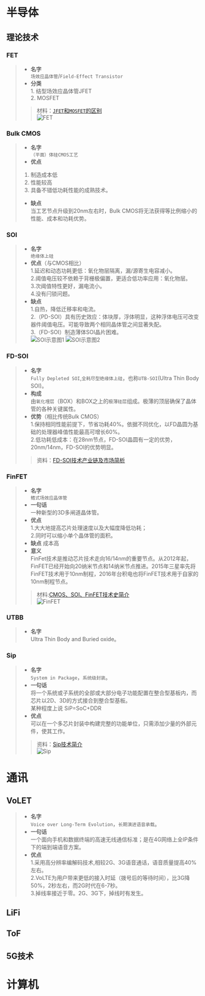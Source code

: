 # 半导体
## 理论技术
### FET
> - **名字**  
> `场效应晶体管`/`Field-Effect Transistor`  
> - **分类**  
> 1. 结型场效应晶体管JFET  
> 2. MOSFET  
>> 材料：[`JFET`和`MOSFET`的区别](http://www.doc88.com/p-690581396808.html)  
> ![FET](https://github.com/ZacharyChiu/KnowledgeTree/blob/master/ImgStore/FET-01.png) 
### Bulk CMOS
> - **名字**  
> `（平面）体硅CMOS工艺`  
> - **优点**  
> 1. 制造成本低
> 2. 性能较高
> 3. 具备不错低功耗性能的成熟技术。  
> - **缺点**  
> 当工艺节点升级到20nm左右时，Bulk CMOS将无法获得等比例缩小的性能、成本和功耗优势。
### SOI
> - **名字**  
> `绝缘体上硅`
> - **优点**（与CMOS相比）  
> 1.延迟和动态功耗更低：氧化物层隔离，漏/源寄生电容减小。  
> 2.阈值电压较不依赖于背栅极偏置，更适合低功率应用：氧化物层。  
> 3.次阈值特性更好，漏电流小。  
> 4.没有闩锁问题。  
> - **缺点**  
> 1.自热，降低迁移率和电流。  
> 2.（PD-SOI）具有历史效应：体块厚，浮体明显，这种浮体电压可改变器件阈值电压。可能导致两个相同晶体管之间显著失配。  
> 3.（FD-SOI）制造薄体SOI晶片困难。  
> ![SOI示意图1](https://github.com/ZacharyChiu/KnowledgeTree/blob/master/ImgStore/SOI-01.png)
![SOI示意图2](https://github.com/ZacharyChiu/KnowledgeTree/blob/master/ImgStore/SOI-02.png)  
### FD-SOI
> - **名字**  
> `Fully Depleted SOI`,`全耗尽型绝缘体上硅`，也称`UTB-SOI`(Ultra Thin Body SOI)。  
> - **构成**  
> 由`氧化埋层`（BOX）和BOX之上的`极薄硅层`组成。极薄的顶层确保了晶体管的各种关键属性。
> - **优势**（相比传统Bulk CMOS）  
> 1.保持相同性能前提下，节省功耗40%。依据不同优化，以FD晶圆为基础的处理器峰值性能最高可增长60%。  
> 2.低功耗低成本：在28nm节点，FD-SOI晶圆有一定的优势，20nm/14nm，FD-SOI的优势明显。  
>> 资料：[FD-SOI技术产业链及市场简析](https://www.sohu.com/a/242847617_119709)
### FinFET
> - **名字**  
> `鳍式场效应晶体管` 
> - **一句话**  
> 一种新型的3D多闸道晶体管。  
> - **优点**  
> 1.大大地提高芯片处理速度以及大幅度降低功耗；  
> 2.同时可以缩小单个晶体管的面积。  
> - **缺点**  成本高
> - **意义**  
> FinFet技术是推动芯片技术走向16/14nm的重要节点。从2012年起，FinFET已经开始向20纳米节点和14纳米节点推进。2015年三星率先将FinFET技术用于10nm制程，2016年台积电也将FinFET技术用于自家的10nm制程节点。  
>> 材料:[CMOS、SOI、FinFET技术史简介](http://www.360doc.com/content/17/0904/23/441458_684635594.shtml)  
> ![FinFET](https://github.com/ZacharyChiu/KnowledgeTree/blob/master/ImgStore/FinFET-01.png)  
### UTBB
> - **名字**  
> Ultra Thin Body and Buried oxide。
### Sip
> - **名字**  
> `System in Package`，`系统级封装`。
> - **一句话**  
> 将一个系统或子系统的全部或大部分电子功能配置在整合型基板内，而芯片以2D、3D的方式接合到整合型基板。  
> 某种程度上说 SiP=SoC+DDR  
> - **优点**  
> 可以在一个多芯片封装中构建完整的功能单位，只需添加少量的外部元件，使其工作。
>> 资料：[Sip技术简介](https://www.ednchina.com/news/201911211212.html)  
> ![Sip](https://github.com/ZacharyChiu/KnowledgeTree/blob/master/ImgStore/sip-01.png)  


# 通讯
## VoLET
> - **名字**  
> `Voice over Long-Term Evolution`，`长期演进语音承载`。
> - **一句话**  
> 一个面向手机和数据终端的高速无线通信标准；是在4G网络上全IP条件下的端到端语音方案。  
> - **优点**  
> 1.采用高分辨率编解码技术,相较2G、3G语音通话，语音质量提高40%左右。  
> 2.VoLTE为用户带来更低的接入时延（拨号后的等待时间），比3G降50%，2秒左右，而2G时代在6-7秒。  
> 3.掉线率接近于零。2G、3G下，掉线时有发生。

## LiFi
## ToF
## 5G技术

# 计算机
## 
